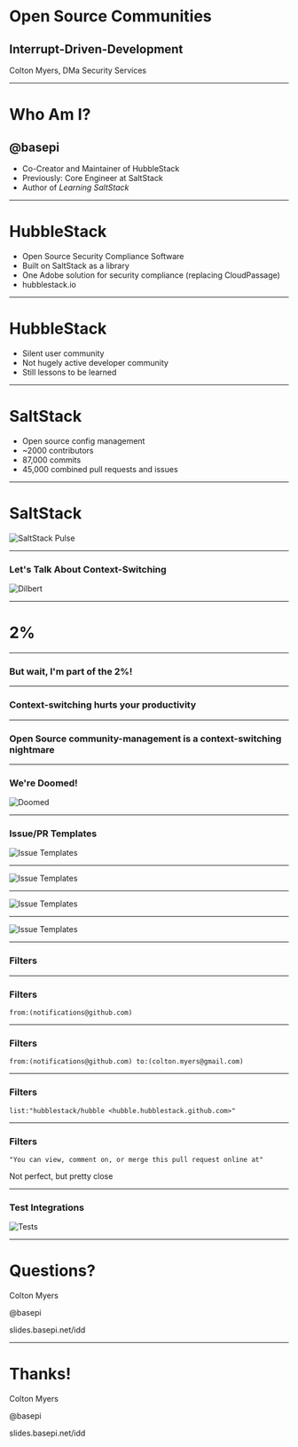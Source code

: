 # Open Source Communities

## Interrupt-Driven-Development

Colton Myers, DMa Security Services

---

# Who Am I?

## @basepi

* Co-Creator and Maintainer of HubbleStack
* Previously: Core Engineer at SaltStack
* Author of _Learning SaltStack_

---

# HubbleStack

* Open Source Security Compliance Software
* Built on SaltStack as a library
* One Adobe solution for security compliance (replacing CloudPassage)
* hubblestack.io

---

# HubbleStack

* Silent user community
* Not hugely active developer community
* Still lessons to be learned

---

# SaltStack

* Open source config management
* ~2000 contributors
* 87,000 commits
* 45,000 combined pull requests and issues

---

# SaltStack

![SaltStack Pulse](images/pulse.png)

---

### Let's Talk About Context-Switching

![Dilbert](images/dilbert.gif)

---

# 2%

---

### But wait, I'm part of the 2%!

---

### Context-switching hurts your productivity

---

### Open Source community-management is a context-switching nightmare

---

### We're Doomed!

![Doomed](images/doomed.gif)

---

### Issue/PR Templates

![Issue Templates](images/templates1.jpeg)

---

![Issue Templates](images/templates2.jpeg)

---

![Issue Templates](images/templates3.jpeg)

---

![Issue Templates](images/templates4.png)

---

### Filters

---

### Filters

```
from:(notifications@github.com)
```

---

### Filters

```
from:(notifications@github.com) to:(colton.myers@gmail.com)
```

---

### Filters

```
list:"hubblestack/hubble <hubble.hubblestack.github.com>"
```

---

### Filters

```
"You can view, comment on, or merge this pull request online at"
```

Not perfect, but pretty close

---

### Test Integrations

![Tests](images/tests.jpeg)

---

# Questions?

Colton Myers

@basepi

slides.basepi.net/idd

---

# Thanks!

Colton Myers

@basepi

slides.basepi.net/idd

